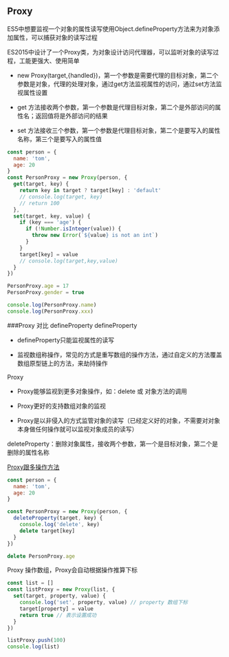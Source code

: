 ## Proxy
ES5中想要监视一个对象的属性读写使用Object.defineProperty方法来为对象添加属性，可以捕获对象的读写过程

ES2015中设计了一个Proxy类，为对象设计访问代理器，可以监听对象的读写过程，工能更强大、使用简单

* new Proxy(target,{handled})，第一个参数是需要代理的目标对象，第二个参数是对象，代理的处理对象，通过get方法监视属性的访问，通过set方法监视属性设置

* get 方法接收两个参数，第一个参数是代理目标对象，第二个是外部访问的属性名；返回值将是外部访问的结果

* set 方法接收三个参数，第一个参数是代理目标对象，第二个是要写入的属性名称，第三个是要写入的属性值

```javascript
const person = {
  name: 'tom',
  age: 20
}
const PersonProxy = new Proxy(person, {
  get(target, key) {
    return key in target ? target[key] : 'default'
    // console.log(target, key)
    // return 100
  },
  set(target, key, value) {
    if (key === 'age') {
      if (!Number.isInteger(value)) {
        throw new Error(`${value} is not an int`)
      }
    }
    target[key] = value
    // console.log(target,key,value)
  }
})

PersonProxy.age = 17
PersonProxy.gender = true

console.log(PersonProxy.name)
console.log(PersonProxy.xxx)
```

###Proxy 对比 defineProperty
defineProperty
* defineProperty只能监视属性的读写

* 监视数组称操作，常见的方式是重写数组的操作方法，通过自定义的方法覆盖数组原型链上的方法，来劫持操作


Proxy
* Proxy能够监视到更多对象操作，如：delete 或 对象方法的调用

* Proxy更好的支持数组对象的监视

* Proxy是以非侵入的方式监管对象的读写（已经定义好的对象，不需要对对象本身做任何操作就可以监视对象成员的读写）

deleteProperty：删除对象属性，接收两个参数，第一个是目标对象，第二个是删除的属性名称

[Proxy跟多操作方法](https://es6.ruanyifeng.com/#docs/proxy#Proxy-%E5%AE%9E%E4%BE%8B%E7%9A%84%E6%96%B9%E6%B3%95)
```javascript
const person = {
  name: 'tom',
  age: 20
}

const PersonProxy = new Proxy(person, {
  deleteProperty(target, key) {
    console.log('delete', key)
    delete target[key]
  }
})

delete PersonProxy.age
```

Proxy 操作数组，Proxy会自动根据操作推算下标
```javascript
const list = []
const listProxy = new Proxy(list, {
  set(target, property, value) {
    console.log('set', property, value) // property 数组下标
    target[property] = value
    return true // 表示设置成功
  }
})

listProxy.push(100)
console.log(list)
```
